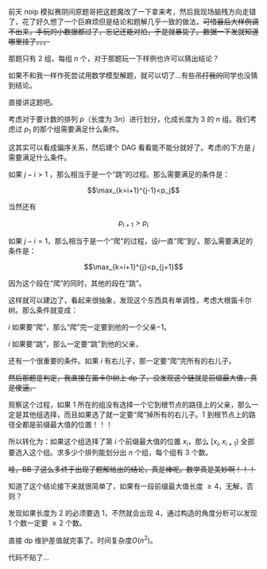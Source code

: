 前天 noip 模拟赛阴间原题哥把这题魔改了一下拿来考，然后我现场脑残方向走错了，花了好久想了一个巨麻烦但是结论和题解几乎一致的做法，~~可惜最后大样例调不出来，手玩的小数据都过了，忘记还能对拍，于是就暴毙了。数据一下发就知道哪里挂了。。。~~

那题只有 $2$ 组，每组 $n$ 个，对于那题玩一下样例也许可以猜出结论？

如果不和我一样作死尝试用数学模型解题，就可以切了...有些~~吊打我的~~同学也没猜到结论。

直接讲这题吧。

考虑对于要计数的排列 $p$（长度为 $3n$）进行划分，化成长度为 $3$ 的 $n$ 组。我们考虑过 $p_1$ 的那个组需要满足什么条件。

这其实可以看成偏序关系，然后建个 DAG 看看能不能分就好了。考虑$i$的下方是 $j$ 需要满足什么条件。

如果 $j-i>1$ ，那么相当于是一个“跳”的过程。那么需要满足的条件是：

$$\max_{k=i+1}^{j-1}<p_j$$

当然还有

$$p_{i+1}>p_i$$

如果 $j-i=1$，那么相当于是一个“爬”的过程，设$i$一直“爬”到$j'$。那么需要满足的条件是：

$$\max_{k=i+1}^{j}<p_{j+1}$$

因为这个段在“爬”的同时，其他的段在“跳”。

这样就可以建边了，看起来很抽象，发现这个东西具有单调性，考虑大根笛卡尔树。那么条件就变成：

$i$ 如果要“爬”，那么“爬”完一定要到他的一个父亲$-1$。

$i$ 如果要“跳”，那么一定要“跳”到他的父亲，

还有一个很重要的条件。如果 $i$ 有右儿子，那一定要“爬”完所有的右儿子。

~~然后那题是判定，我直接在笛卡尔树上 dp 了，没发现这个链就是前缀最大值，真是傻逼。~~

观察这个过程，如果 $1$ 所在的组没有选择一个它到根节点的路径上的父亲，那么一定是其他组选择，而且如果选了就一定要“爬”掉所有的右儿子。$1$ 到根节点上的路径全都是前缀最大值的位置！！！

所以转化为：如果这个组选择了第 $i$ 个前缀最大值的位置 $x_i$，那么 $[x_i,x_{i+1})$ 全部要选入这个组。求多少个排列能划分出 $n$ 个组，每个组有 $3$ 个数。


~~哇，BB 了这么多终于出现了题解给出的结论，真是棒呢。数学真是美妙啊！！！~~

知道了这个结论接下来就很简单了，如果有一段前缀最大值长度 $\geq 4$，无解，否则？

发现如果长度为 $2$ 的必须要选 $1$，不然就会出现 $4$，通过构造的角度分析可以发现 $1$ 个数一定要 $\geq2$ 个数。

直接 dp 维护差值就完事了。时间复杂度$O(n^2)$。

代码不贴了...